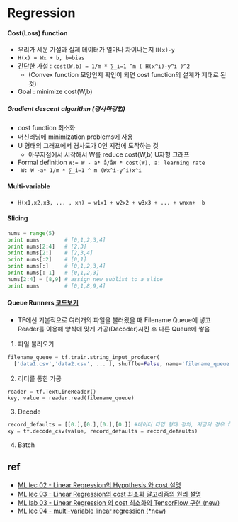 # Regression

#### Cost(Loss) function
- 우리가 세운 가설과 실제 데이터가 얼마나 차이나는지 ```H(x)-y```
- ```H(x) = Wx + b, b=bias```
- 간단한 가설 : ```cost(W,b) = 1/m * ∑_i=1 ^m ( H(x^i)-y^i )^2```
  - (Convex function 모양인지 확인이 되면 cost function의 설계가 제대로 된 것)
- Goal : minimize cost(W,b) 

##### Gradient descent algorithm (경사하강법)
- cost function 최소화
- 머신러닝에 minimization problems에 사용
- U 형태의 그래프에서 경사도가 0인 지점에 도착하는 것
  - 아무지점에서 시작해서 W를 reduce cost(W,b) U자형 그래프
 - Formal definition ```W:= W - a* å/åW * cost(W), a: learning rate```
  - ``` W: W -a* 1/m * ∑_i=1 ^ m (Wx^i-y^i)x^i```

#### Multi-variable
- ```H(x1,x2,x3, ... , xn) = w1x1 + w2x2 + w3x3 + ... + wnxn+  b``` 

#### Slicing
```python
nums = range(5)
print nums        # [0,1,2,3,4]
print nums[2:4]   # [2,3]
print nums[2:]    # [2,3,4]
print nums[:2]    # [0,1]
print nums[:]     # [0,1,2,3,4]
print nums[:-1]   # [0,1,2,3]
nums[2:4] = [8,9] # assign new sublist to a slice
print nums        # [0,1,8,9,4]

```
#### Queue Runners [코드보기](https://github.com/iamwooki/ML/blob/master/1.%20Linear%20Regression/tf_MultiVariableFileLoadUsingReader.ipynb)
- TF에선 기본적으로 여러개의 파일을 불러왔을 때 Filename Queue에 넣고 Reader를 이용해 양식에 맞게 가공(Decoder)시킨 후 다른 Queue에 쌓음
1. 파일 불러오기
```python
filename_queue = tf.train.string_input_producer(
  ['data1.csv','data2.csv', ... ], shuffle=False, name='filename_queue')
  ```
2. 리더를 통한 가공
```python
reader = tf.TextLineReader()
key, value = reader.read(filename_queue)
```
3. Decode
```python
record_defaults = [[0.],[0.],[0.],[0.]] #데이터 타입 형태 정의, 지금의 경우 float
xy = tf.decode_csv(value, record_defaults = record_defaults)
```
4. Batch

## ref
- [ML lec 02 - Linear Regression의 Hypothesis 와 cost 설명](https://www.youtube.com/watch?v=Hax03rCn3UI)
- [ML lec 03 - Linear Regression의 cost 최소화 알고리즘의 원리 설명](https://www.youtube.com/watch?v=TxIVr-nk1so)
- [ML lab 03 - Linear Regression 의 cost 최소화의 TensorFlow 구현 (new)](https://youtube.com/watch?v=Y0EF9VqRuEA)
- [ML lec 04 - multi-variable linear regression (*new)](https://www.youtube.com/watch?v=kPxpJY6fRkY&t=15s)
